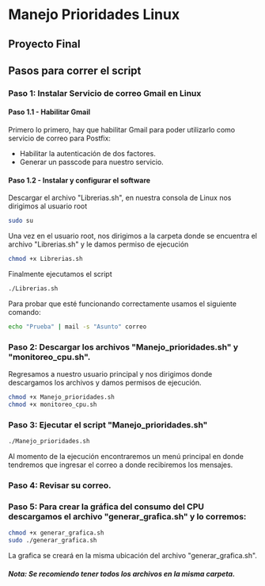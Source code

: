 # Manejo Prioridades Linux
## Proyecto Final

## Pasos para correr el script

### Paso 1: Instalar Servicio de correo Gmail en Linux

#### Paso 1.1 - Habilitar Gmail

Primero lo primero, hay que habilitar Gmail para poder utilizarlo como servicio de correo para Postfix:

- Habilitar la autenticación de dos factores.
- Generar un passcode para nuestro servicio.

#### Paso 1.2 - Instalar y configurar el software

Descargar el archivo "Librerias.sh", en nuestra consola de Linux nos dirigimos al usuario root

```bash
sudo su
```
Una vez en el usuario root, nos dirigimos a la carpeta donde se encuentra el archivo "Librerias.sh" y le damos permiso de ejecución
```bash
chmod +x Librerias.sh
```
Finalmente ejecutamos el script
```bash
./Librerias.sh
```

Para probar que esté funcionando correctamente usamos el siguiente comando:

```bash
echo "Prueba" | mail -s "Asunto" correo
```
### Paso 2: Descargar los archivos "Manejo_prioridades.sh" y "monitoreo_cpu.sh".
Regresamos a nuestro usuario principal y nos dirigimos donde descargamos los archivos y damos permisos de ejecución.
```bash
chmod +x Manejo_prioridades.sh
chmod +x monitoreo_cpu.sh
```
### Paso 3: Ejecutar el script "Manejo_prioridades.sh"
```bash
./Manejo_prioridades.sh
```
Al momento de la ejecución encontraremos un menú principal en donde tendremos que ingresar el correo a donde recibiremos los mensajes.

### Paso 4: Revisar su correo.

### Paso 5: Para crear la gráfica del consumo del CPU descargamos el archivo "generar_grafica.sh" y lo corremos:
```bash
chmod +x generar_grafica.sh
sudo ./generar_grafica.sh
```	
La grafica se creará en la misma ubicación del archivo "generar_grafica.sh".

##### Nota: Se recomiendo tener todos los archivos en la misma carpeta.